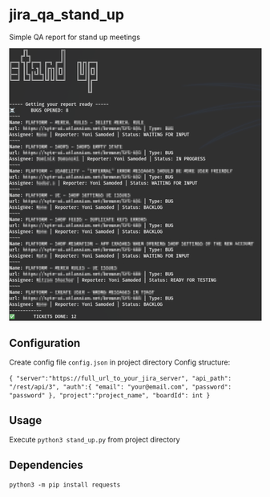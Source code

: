 # jira_qa_stand_up
Simple QA report for stand up meetings

![preview](./preview.png)


## Configuration
Create config file `config.json` in project directory
Config structure:

`{
    "server":"https://full_url_to_your_jira_server",
    "api_path": "/rest/api/3",
    "auth":{
        "email": "your@email.com",
        "password": "password"
    },
    "project":"project_name",
    "boardId": int
}`

## Usage

Execute `python3 stand_up.py` from project directory

## Dependencies

`python3 -m pip install requests`